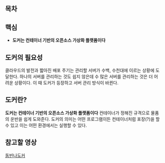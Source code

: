 ## 목차

## 핵심
- **도커는 컨테이너 기반의 오픈소스 가상화 플랫폼이다**
## 도커의 필요성
클라우드의 발전과 짧아진 배포 주기는 관리할 서버가 수백, 수천대에 이르는 상황에 도달한다. 하나의 서버를 관리하는 것도 쉽지 않은데 수 많은 서버를 관리하는 것은 더 어려운 상황이다. 이 때 도커가 등장하고 서버 관리 방식이 바뀐다.

## 도커란? 
**도커는 컨테이너 기반의 오픈소스 가상화 플랫폼이다** 컨테이너가 정해진 규격으로 물품의 운반을 쉽게 도와준다. 도커의 의미는 어떤 프로그램이든 컨테이너처럼 포장(?)을 할 수 있고 이는 어떤 환경에서는 실행할 수 있다.   

## 참고할 영상
[동빈나도커](https://www.youtube.com/watch?v=2-w679FFMrc)
